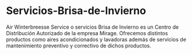 # Servicios-Brisa-de-Invierno
Air Winterbreesse Service o servicios Brisa de Invierno es un Centro de Distribución Autorizado de la empresa Mirage. Ofrecemos distintos productos como aires acondicionados y lavadoras además de servicios de mantenimiento preventivo y correctivo de dichos productos. 
